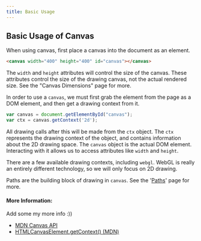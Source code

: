 ```yaml
---
title: Basic Usage
---
```

## Basic Usage of Canvas

When using canvas, first place a canvas into the document as an element.

```html
<canvas width="400" height="400" id="canvas"></canvas>
```

The `width` and `height` attributes will control the size of the canvas. These attributes control the size of the drawing canvas, not the actual rendered size. See the "Canvas Dimensions" page for more.

In order to use a `canvas`, we must first grab the element from the page as a DOM element, and then get a drawing context from it.

```js
var canvas = document.getElementById("canvas");
var ctx = canvas.getContext('2d');
```

All drawing calls after this will be made from the `ctx` object. The `ctx` represents the drawing context of the object, and contains information about the 2D drawing space. The `canvas` object is the actual DOM element. Interacting with it allows us to access attributes like `width` and `height`.

There are a few available drawing contexts, including `webgl`. WebGL is really an entirely different technology, so we will only focus on 2D drawing.

Paths are the building block of drawing in `canvas`. See the '[Paths](/articles/canvas/paths)' page for more.

#### More Information:

Add some my more info :))

- [MDN Canvas API](https://developer.mozilla.org/en-US/docs/Web/API/Canvas_API)
- [HTMLCanvasElement.getContext() (MDN)](https://developer.mozilla.org/en-US/docs/Web/API/HTMLCanvasElement/getContext)
